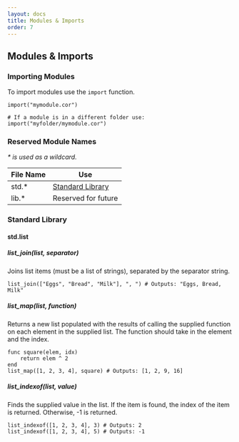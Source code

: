 ```yaml
---
layout: docs
title: Modules & Imports
order: 7
---
```


## Modules & Imports

### Importing Modules

To import modules use the `import` function.

```corlang
import("mymodule.cor")

# If a module is in a different folder use:
import("myfolder/mymodule.cor")
```

### Reserved Module Names

*\* is used as a wildcard.*

| File Name | Use                                   |
|-----------|---------------------------------------|
| std.*     | [Standard Library](#standard-library) |
| lib.*     | Reserved for future                   |

### Standard Library

#### std.list

##### list_join(list, separator)

Joins list items (must be a list of strings), separated by the separator string.

```corlang
list_join(["Eggs", "Bread", "Milk"], ", ") # Outputs: "Eggs, Bread, Milk"
```

##### list_map(list, function)

Returns a new list populated with the results of calling the supplied function on each
element in the supplied list.
The function should take in the element and the index.

```corlang
func square(elem, idx)
    return elem ^ 2
end
list_map([1, 2, 3, 4], square) # Outputs: [1, 2, 9, 16]
```

##### list_indexof(list, value)

Finds the supplied value in the list. If the item is found, the index of the item is returned.
Otherwise, -1 is returned.

```corlang
list_indexof([1, 2, 3, 4], 3) # Outputs: 2
list_indexof([1, 2, 3, 4], 5) # Outputs: -1
```